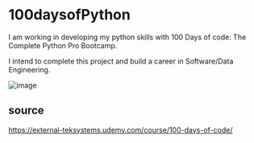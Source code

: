 # 100daysofPython
I am working in developing my python skills with 100 Days of code: The Complete Python Pro Bootcamp.

I intend to complete this project and build a career in Software/Data Engineering.

![image](https://user-images.githubusercontent.com/75959270/211240451-e4810dad-2735-4760-bd2e-22cb4fcd02b8.png)


## source
https://external-teksystems.udemy.com/course/100-days-of-code/

